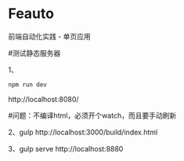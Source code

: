 # Feauto
前端自动化实践 - 单页应用
<!-- config0 -->

#测试静态服务器

1、
```
npm run dev
```
http://localhost:8080/

#问题：不编译html，必须开个watch，而且要手动刷新

2、gulp
http://localhost:3000/build/index.html

3、gulp serve
http://localhost:8880